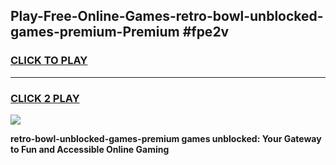 
## Play-Free-Online-Games-retro-bowl-unblocked-games-premium-Premium #fpe2v
<h3>
<a href="https://premium.freeplayer.one?title=retro-bowl-unblocked-games-premium&ref=8M">CLICK TO PLAY</a></h3>
<hr>

<h3>
<a href="https://premium.freeplayer.one?title=retro-bowl-unblocked-games-premium&ref=8M">CLICK 2 PLAY</a>
  
</h3>

<a href="https://premium.freeplayer.one?title=retro-bowl-unblocked-games-premium&ref=8M"><img src="https://clearcache.store/games.png"></a>


**retro-bowl-unblocked-games-premium games unblocked: Your Gateway to Fun and Accessible Online Gaming**
